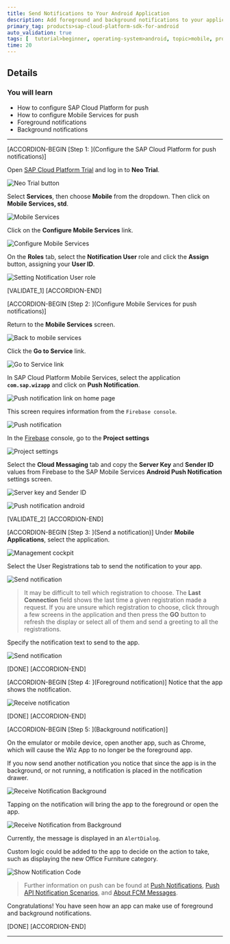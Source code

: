 ```yaml
---
title: Send Notifications to Your Android Application
description: Add foreground and background notifications to your application with help of Google Firebase.
primary_tag: products>sap-cloud-platform-sdk-for-android
auto_validation: true
tags: [  tutorial>beginner, operating-system>android, topic>mobile, products>sap-cloud-platform-sdk-for-android, products>sap-cloud-platform ]
time: 20
---
```


## Details
### You will learn
  - How to configure SAP Cloud Platform for push
  - How to configure Mobile Services for push
  - Foreground notifications
  - Background notifications

---

[ACCORDION-BEGIN [Step 1: ](Configure the SAP Cloud Platform for push notifications)]

Open <a target="_blank" href="https://account.hanatrial.ondemand.com">SAP Cloud Platform Trial</a> and log in to **Neo Trial**.

![Neo Trial button](neo-trial-button.png)


Select **Services**, then choose **Mobile** from the dropdown.  Then click on **Mobile Services, std**.

![Mobile Services](mobile-services-in-cloud-cockpit.png)


Click on the **Configure Mobile Services** link.

![Configure Mobile Services](mobile-services-configure.png)


On the **Roles** tab, select the **Notification User** role and click the **Assign** button, assigning your **User ID**.

![Setting Notification User role](assigning-notification-user-role.png)

[VALIDATE_1]
[ACCORDION-END]

[ACCORDION-BEGIN [Step 2: ](Configure Mobile Services for push notifications)]

Return to the **Mobile Services** screen.

![Back to mobile services](back-to-mobile-services.png)


Click the **Go to Service** link.

![Go to Service link](go-to-mobile-services.png)


In SAP Cloud Platform Mobile Services, select the application **`com.sap.wizapp`** and click on **Push Notification**.

![Push notification link on home page](push-notification-button.png)


This screen requires information from the `Firebase console`.

![Push notification](push-notification-blank.png)


In the <a target="_blank" href="https://console.firebase.google.com/">Firebase</a> console, go to the **Project settings**

![Project settings](firebase-project-settings-button.png)


Select the **Cloud Messaging** tab and copy the **Server Key** and **Sender ID** values from Firebase to the SAP Mobile Services **Android Push Notification** settings screen.

![Server key and Sender ID](serverkey-and-senderid.png)


![Push notification android](push-notification-android.png)

[VALIDATE_2]
[ACCORDION-END]

[ACCORDION-BEGIN [Step 3: ](Send a notification)]
Under **Mobile Applications**, select the application.

![Management cockpit](management-cockpit.png)


Select the User Registrations tab to send the notification to your app.  

![Send notification](send-notification.png)

>It may be difficult to tell which registration to choose. The **Last Connection** field shows the last time a given registration made a request.  If you are unsure which registration to choose, click through a few screens in the application and then press the **GO** button to refresh the display or select all of them and send a greeting to all the registrations.


Specify the notification text to send to the app.

![Send notification](send-notification2.png)

[DONE]
[ACCORDION-END]


[ACCORDION-BEGIN [Step 4: ](Foreground notification)]
Notice that the app shows the notification.

![Receive notification](receive-notification.png)

[DONE]
[ACCORDION-END]

[ACCORDION-BEGIN [Step 5: ](Background notification)]

On the emulator or mobile device, open another app, such as Chrome, which will cause the Wiz App to no longer be the foreground app.

If you now send another notification you notice that since the app is in the background, or not running, a notification is placed in the notification drawer.

![Receive Notification Background](receive-notification-background.png)


Tapping on the notification will bring the app to the foreground or open the app.

![Receive Notification from Background](receive-notification.png)


Currently, the message is displayed in an `AlertDialog`.  

Custom logic could be added to the app to decide on the action to take, such as displaying the new Office Furniture category.

![Show Notification Code](show-notification-code.png)


>Further information on push can be found at <a target="_blank" href="https://help.sap.com/doc/c2d571df73104f72b9f1b73e06c5609a/Latest/en-US/docs/user-guide/foundation/remotenotification.html">Push Notifications</a>, <a target="_blank" href="https://help.sap.com/viewer/38dbd9fbb49240f3b4d954e92335e670/Cloud/en-US/aaec2dbe78ec4fc08ef0a605a899e3dd.html">Push API Notification Scenarios</a>, and <a target="_blank" href="https://firebase.google.com/docs/cloud-messaging/concept-options">About FCM Messages</a>.


Congratulations! You have seen how an app can make use of foreground and background notifications.

[DONE]
[ACCORDION-END]

---
